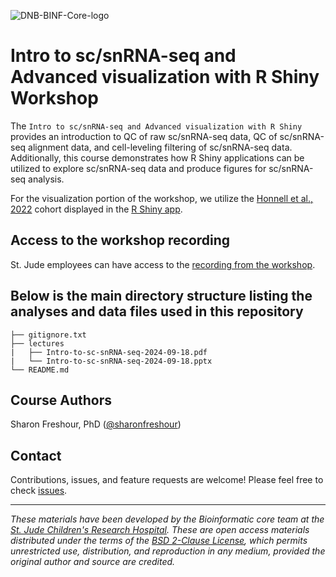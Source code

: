 ![DNB-BINF-Core-logo](https://github.com/stjudeDNBBinfCore/Trainings/tree/564aceb2087aa68333534effdf7187098bf28fe0/figures/img/DNB-BINF-Core-logo.png)



# Intro to sc/snRNA-seq and Advanced visualization with R Shiny Workshop

The `Intro to sc/snRNA-seq and Advanced visualization with R Shiny` provides an introduction to QC of raw sc/snRNA-seq data, QC of sc/snRNA-seq alignment data, and cell-leveling filtering of sc/snRNA-seq data. Additionally, this course demonstrates how R Shiny applications can be utilized to explore sc/snRNA-seq data and produce figures for sc/snRNA-seq analysis.
 
 
For the visualization portion of the workshop, we utilize the [Honnell et al., 2022](https://doi.org/10.1038/s41467-021-27924-y) cohort displayed in the [R Shiny app](https://vsx2-deletion.stjude.org/).

## Access to the workshop recording

St. Jude employees can have access to the [recording from the workshop](https://sjcrh-my.sharepoint.com/:v:/g/personal/sfreshou_stjude_org/EUG4SwuqdOlHhRC1dSJJKGEBjaLTQpaPa08HjLEOKyPnVQ).


## Below is the main directory structure listing the analyses and data files used in this repository

```
├── gitignore.txt
├── lectures
|   ├── Intro-to-sc-snRNA-seq-2024-09-18.pdf
|   └── Intro-to-sc-snRNA-seq-2024-09-18.pptx
└── README.md
```

## Course Authors

Sharon Freshour, PhD ([@sharonfreshour](https://github.com/sharonfreshour))

## Contact

Contributions, issues, and feature requests are welcome! Please feel free to check [issues](https://github.com/stjudeDNBBinfCore/Trainings/issues).

---

*These materials have been developed by the Bioinformatic core team at the [St. Jude Children's Research Hospital](https://www.stjude.org/). These are open access materials distributed under the terms of the [BSD 2-Clause License](https://opensource.org/license/bsd-2-clause), which permits unrestricted use, distribution, and reproduction in any medium, provided the original author and source are credited.*